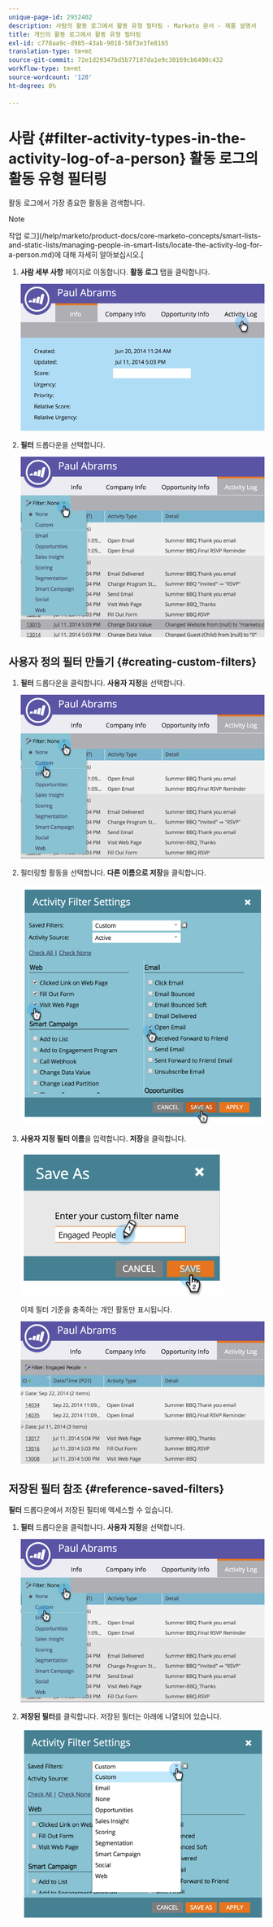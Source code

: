 ```yaml
---
unique-page-id: 2952402
description: 사람의 활동 로그에서 활동 유형 필터링 - Marketo 문서 - 제품 설명서
title: 개인의 활동 로그에서 활동 유형 필터링
exl-id: c778aa9c-d985-43ab-9018-58f3e3fe8165
translation-type: tm+mt
source-git-commit: 72e1d29347bd5b77107da1e9c30169cb6490c432
workflow-type: tm+mt
source-wordcount: '128'
ht-degree: 0%

---
```


# 사람 {#filter-activity-types-in-the-activity-log-of-a-person} 활동 로그의 활동 유형 필터링

활동 로그에서 가장 중요한 활동을 검색합니다.

>[!NOTE]
>
>작업 로그](/help/marketo/product-docs/core-marketo-concepts/smart-lists-and-static-lists/managing-people-in-smart-lists/locate-the-activity-log-for-a-person.md)에 대해 자세히 알아보십시오.[

1. **사람 세부 사항** 페이지로 이동합니다. **활동 로그** 탭을 클릭합니다.

   ![](assets/one.png)

1. **필터** 드롭다운을 선택합니다.

   ![](assets/two-3.png)

## 사용자 정의 필터 만들기 {#creating-custom-filters}

1. **필터** 드롭다운을 클릭합니다. **사용자 지정**&#x200B;을 선택합니다.

   ![](assets/three-3.png)

1. 필터링할 활동을 선택합니다. **다른 이름으로 저장**&#x200B;을 클릭합니다.

   ![](assets/image2015-4-27-22-3a55-3a43.png)

1. **사용자 지정 필터 이름**&#x200B;을 입력합니다. **저장**&#x200B;을 클릭합니다.

   ![](assets/five-1.png)

   이제 필터 기준을 충족하는 개인 활동만 표시됩니다.

   ![](assets/six-1.png)

## 저장된 필터 참조 {#reference-saved-filters}

**필터** 드롭다운에서 저장된 필터에 액세스할 수 있습니다.

1. **필터** 드롭다운을 클릭합니다. **사용자 지정**&#x200B;을 선택합니다.

   ![](assets/seven-1.png)

1. **저장된 필터**&#x200B;를 클릭합니다. 저장된 필터는 아래에 나열되어 있습니다.

   ![](assets/eight.png)
